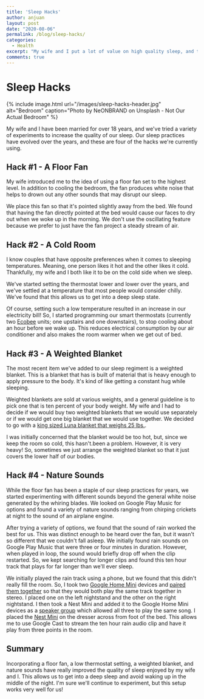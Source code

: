 ```yaml
---
title: 'Sleep Hacks'
author: anjuan
layout: post
date: "2020-08-06"
permalink: /blog/sleep-hacks/
categories:
  - Health
excerpt: "My wife and I put a lot of value on high quality sleep, and these are a few hacks we've put into place to wake up refreshed and energized in the morning."
comments: true
---
```


# Sleep Hacks

{% include image.html url="/images/sleep-hacks-header.jpg" alt="Bedroom" caption="Photo by NeONBRAND on Unsplash - Not Our Actual Bedroom" %}

My wife and I have been married for over 18 years, and we've tried a variety of experiments to increase the quality of our sleep. Our sleep practices have evolved over the years, and these are four of the hacks we're currently using. 

## Hack #1 - A Floor Fan

My wife introduced me to the idea of using a floor fan set to the highest level. In addition to cooling the bedroom, the fan produces white noise that helps to drown out any other sounds that may disrupt our sleep. 

We place this fan so that it's pointed slightly away from the bed. We found that having the fan directly pointed at the bed would cause our faces to dry out when we woke up in the morning. We don't use the oscillating feature because we prefer to just have the fan project a steady stream of air. 

## Hack #2 - A Cold Room

I know couples that have opposite preferences when it comes to sleeping temperatures. Meaning, one person likes it hot and the other likes it cold. Thankfully, my wife and I both like it to be on the cold side when we sleep. 

We've started setting the thermostat lower and lower over the years, and we've settled at a temperature that most people would consider chilly. We've found that this allows us to get into a deep sleep state.

Of course, setting such a low temperature resulted in an increase in our electricity bill! So, I started programming our smart thermostats (currently two [Ecobee](https://www.ecobee.com/en-us/smart-thermostats/) units; one upstairs and one downstairs), to stop cooling about an hour before we wake up. This reduces electrical consumption by our air conditioner and also makes the room warmer when we get out of bed. 

## Hack #3 - A Weighted Blanket

The most recent item we've added to our sleep regiment is a weighted blanket. This is a blanket that has is built of material that is heavy enough to apply pressure to the body. It's kind of like getting a constant hug while sleeping.

Weighted blankets are sold at various weights, and a general guideline is to pick one that is ten percent of your body weight. My wife and I had to decide if we would buy two weighted blankets that we would use separately or if we would get one big blanket that we would use together. We decided to go with a [king sized Luna blanket that weighs 25 lbs.](https://www.amazon.com/dp/B07SFJ89J3/ref=cm_sw_r_tw_dp_x_h1mlFbX69FVQX).

I was initially concerned that the blanket would be too hot, but, since we keep the room so cold, this hasn't.been a problem. However, it is very heavy! So, sometimes we just arrange the weighted blanket so that it just covers the lower half of our bodies.

## Hack #4 - Nature Sounds

While the floor fan has been a staple of our sleep practices for years, we started experimenting with different sounds beyond the general white noise generated by the whiring blades. We looked on Google Play Music for options and found a variety of nature sounds ranging from chirping crickets at night to the sound of an airplane engine. 

After trying a variety of options, we found that the sound of rain worked the best for us. This was distinct enough to be heard over the fan, but it wasn't so different that we couldn't fall asleep. We initially found rain sounds on Google Play Music that were three or four minutes in duration. However, when played in loop, the sound would briefly drop off when the clip restarted. So, we kept searching for longer clips and found this ten hour track that plays for far longer than we'll ever sleep. 

We initially played the rain track using a phone, but we found that this didn't really fill the room. So, I took two [Google Home Mini](https://store.google.com/us/config/google_home_mini) devices and [paired them together](https://www.cnet.com/how-to/pair-your-google-home-speakers-to-uplevel-your-computer-or-tv/) so that they would both play the same track together in stereo. I placed one on the left nightstand and the other on the right nightstand. I then took a Nest Mini and added it to the Google Home Mini devices as a [speaker group](https://support.google.com/googlenest/answer/7174267?co=GENIE.Platform%3DAndroid&hl=en) which allowed all three to play the same song. I placed the [Nest Mini](https://store.google.com/product/google_nest_mini?gclid=CjwKCAjw1K75BRAEEiwAd41h1OJ8mmTFJlBodK7lPtMhegjzQnClUj31qdePMaR4l5Y4SK6P7_Y7mRoC71kQAvD_BwE&gclsrc=aw.ds) on the dresser across from foot of the bed. This allows me to use Google Cast to stream the ten hour rain audio clip and have it play from three points in the room. 

## Summary

Incorporating a floor fan, a low thermostat setting, a weighted blanket, and nature sounds have really improved the quality of sleep enjoyed by my wife and I. This allows us to get into a deep sleep and avoid waking up in the middle of the night. I'm sure we'll continue to experiment, but this setup works very well for us!
